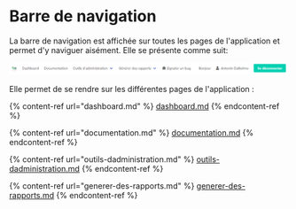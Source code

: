 # Barre de navigation

La barre de navigation est affichée sur toutes les pages de l'application et permet d'y naviguer aisément. Elle se présente comme suit:

![Barre de navigation](<../../.gitbook/assets/image (11) (1).png>)

Elle permet de se rendre sur les différentes pages de l'application :

{% content-ref url="dashboard.md" %}
[dashboard.md](dashboard.md)
{% endcontent-ref %}

{% content-ref url="documentation.md" %}
[documentation.md](documentation.md)
{% endcontent-ref %}

{% content-ref url="outils-dadministration.md" %}
[outils-dadministration.md](outils-dadministration.md)
{% endcontent-ref %}

{% content-ref url="generer-des-rapports.md" %}
[generer-des-rapports.md](generer-des-rapports.md)
{% endcontent-ref %}
